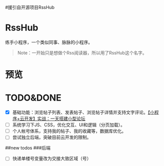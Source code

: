 #援引自开源项目RssHub
# RssHub
练手小程序，一个类似同事、脉脉的小程序。

> Note：一开始只是想做个Rss阅读器，所以用了RssHub这个名字。

# 预览

# TODO&DONE
- [x] 基础功能：浏览帖子列表、发表帖子、浏览帖子详情并支持文字评论。[【小程序+云开发】实战：一天搭建小型论坛
](https://segmentfault.com/a/1190000017171840)
- [ ] 系统学习下JS、CSS，优化交互、UI和逻辑（分页加载）。
- [ ] 个人帐号体系，支持我的帖子、我的收藏等，数据库优化。
- [ ] 尝试独立后端，突破目前云开发的限制。

##new todos
###后端
- [ ] 快递单楼号变量改为交接大致区域（号）